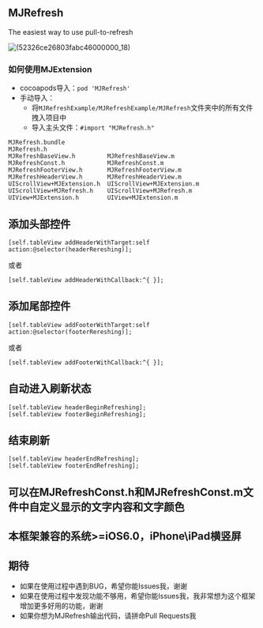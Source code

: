 ## MJRefresh
The easiest way to use pull-to-refresh

![(52326ce26803fabc46000000_18)](http://code4app.qiniudn.com/photo/52326ce26803fabc46000000_18.gif)

### 如何使用MJExtension
* cocoapods导入：`pod 'MJRefresh'`
* 手动导入：
    * 将`MJRefreshExample/MJRefreshExample/MJRefresh`文件夹中的所有文件拽入项目中
    * 导入主头文件：`#import "MJRefresh.h"`
```objc
MJRefresh.bundle
MJRefresh.h
MJRefreshBaseView.h         MJRefreshBaseView.m
MJRefreshConst.h            MJRefreshConst.m
MJRefreshFooterView.h       MJRefreshFooterView.m
MJRefreshHeaderView.h       MJRefreshHeaderView.m
UIScrollView+MJExtension.h  UIScrollView+MJExtension.m
UIScrollView+MJRefresh.h    UIScrollView+MJRefresh.m
UIView+MJExtension.h        UIView+MJExtension.m
```

## 添加头部控件
```objc
[self.tableView addHeaderWithTarget:self action:@selector(headerRereshing)];
```
或者
```objc
[self.tableView addHeaderWithCallback:^{ }];
```
 
## 添加尾部控件
```objc
[self.tableView addFooterWithTarget:self action:@selector(footerRereshing)];
```
或者
```objc
[self.tableView addFooterWithCallback:^{ }];
```

## 自动进入刷新状态
```objc
[self.tableView headerBeginRefreshing];
[self.tableView footerBeginRefreshing];
```
 
## 结束刷新
```objc
[self.tableView headerEndRefreshing];
[self.tableView footerEndRefreshing];
```

## 可以在MJRefreshConst.h和MJRefreshConst.m文件中自定义显示的文字内容和文字颜色
 
## 本框架兼容的系统>=iOS6.0，iPhone\iPad横竖屏

## 期待
* 如果在使用过程中遇到BUG，希望你能Issues我，谢谢
* 如果在使用过程中发现功能不够用，希望你能Issues我，我非常想为这个框架增加更多好用的功能，谢谢
* 如果你想为MJRefresh输出代码，请拼命Pull Requests我
